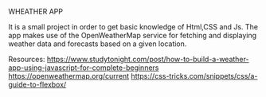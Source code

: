 WHEATHER APP

It is a small project in order to get basic knowledge of Html,CSS and Js.
The app  makes use of the OpenWeatherMap service for fetching and displaying weather data and forecasts based on a given location.

Resources:
https://www.studytonight.com/post/how-to-build-a-weather-app-using-javascript-for-complete-beginners
https://openweathermap.org/current
https://css-tricks.com/snippets/css/a-guide-to-flexbox/
